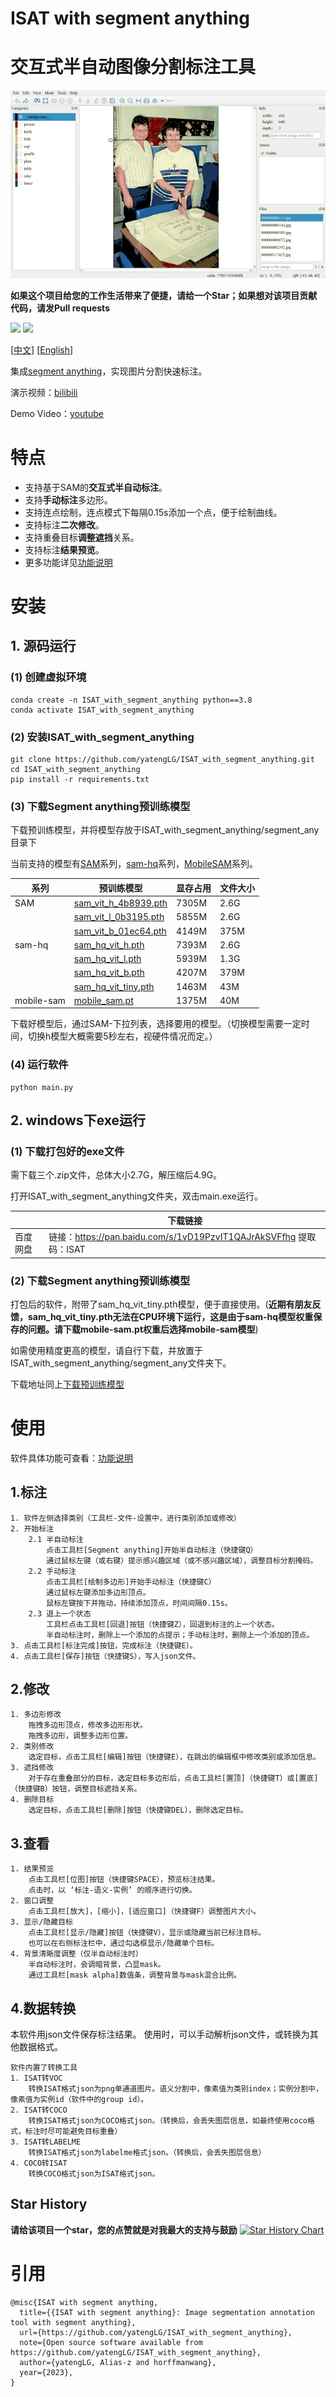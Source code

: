 # ISAT with segment anything
# 交互式半自动图像分割标注工具

![标注.gif](./display/标注.gif)

**如果这个项目给您的工作生活带来了便捷，请给一个Star；如果想对该项目贡献代码，请发Pull requests**

![](https://img.shields.io/github/stars/yatengLG/ISAT_with_segment_anything?style=social)
![](https://img.shields.io/github/forks/yatengLG/ISAT_with_segment_anything?style=social)

[[中文](README.md)]         [[English](./docs/README-en.md)]

集成[segment anything](https://github.com/facebookresearch/segment-anything)，实现图片分割快速标注。

演示视频：[bilibili](https://www.bilibili.com/video/BV1or4y1R7EJ/)

Demo Video：[youtube](https://www.youtube.com/watch?v=yLdZCPmX-Bc)

# 特点
- 支持基于SAM的**交互式半自动标注**。
- 支持**手动标注**多边形。
- 支持连点绘制，连点模式下每隔0.15s添加一个点，便于绘制曲线。
- 支持标注**二次修改**。
- 支持重叠目标**调整遮挡**关系。
- 支持标注**结果预览**。
- 更多功能详见[功能说明](./docs/功能说明.md)

# 安装
## 1. 源码运行
### (1) 创建虚拟环境
```shell
conda create -n ISAT_with_segment_anything python==3.8
conda activate ISAT_with_segment_anything
```

### (2) 安装ISAT_with_segment_anything
```shell
git clone https://github.com/yatengLG/ISAT_with_segment_anything.git
cd ISAT_with_segment_anything
pip install -r requirements.txt
```
### (3) 下载Segment anything预训练模型
下载预训练模型，并将模型存放于ISAT_with_segment_anything/segment_any目录下

当前支持的模型有[SAM](https://github.com/facebookresearch/segment-anything)系列，[sam-hq](https://github.com/SysCV/sam-hq)系列，[MobileSAM](https://github.com/ChaoningZhang/MobileSAM)系列。

| 系列 | 预训练模型 | 显存占用 | 文件大小 |
|----|----|----|----|
|    SAM     | [sam_vit_h_4b8939.pth](https://dl.fbaipublicfiles.com/segment_anything/sam_vit_h_4b8939.pth) | 7305M | 2.6G |
|            | [sam_vit_l_0b3195.pth](https://dl.fbaipublicfiles.com/segment_anything/sam_vit_l_0b3195.pth) | 5855M | 2.6G |
|            | [sam_vit_b_01ec64.pth](https://dl.fbaipublicfiles.com/segment_anything/sam_vit_b_01ec64.pth) | 4149M | 375M |
|   sam-hq   | [sam_hq_vit_h.pth](https://huggingface.co/lkeab/hq-sam/blob/main/sam_hq_vit_h.pth)           | 7393M | 2.6G |
|            | [sam_hq_vit_l.pth](https://huggingface.co/lkeab/hq-sam/blob/main/sam_hq_vit_l.pth)           | 5939M | 1.3G |
|            | [sam_hq_vit_b.pth](https://huggingface.co/lkeab/hq-sam/blob/main/sam_hq_vit_b.pth)           | 4207M | 379M |
|            | [sam_hq_vit_tiny.pth](https://huggingface.co/lkeab/hq-sam/blob/main/sam_hq_vit_tiny.pth)     | 1463M |  43M |
| mobile-sam | [mobile_sam.pt](https://github.com/ChaoningZhang/MobileSAM/blob/master/weights/mobile_sam.pt)| 1375M |  40M |

下载好模型后，通过SAM-下拉列表，选择要用的模型。（切换模型需要一定时间，切换h模型大概需要5秒左右，视硬件情况而定。）

### (4) 运行软件
```shell
python main.py
```

## 2. windows下exe运行
### (1) 下载打包好的exe文件

需下载三个.zip文件，总体大小2.7G，解压缩后4.9G。

打开ISAT_with_segment_anything文件夹，双击main.exe运行。

|        | 下载链接                                                      |
|--------|-----------------------------------------------------------|
| 百度网盘   | 链接：https://pan.baidu.com/s/1vD19PzvIT1QAJrAkSVFfhg 提取码：ISAT |

### (2) 下载Segment anything预训练模型

打包后的软件，附带了sam_hq_vit_tiny.pth模型，便于直接使用。(**近期有朋友反馈，sam_hq_vit_tiny.pth无法在CPU环境下运行，这是由于sam-hq模型权重保存的问题。请下载mobile-sam.pt权重后选择mobile-sam模型**)

如需使用精度更高的模型，请自行下载，并放置于ISAT_with_segment_anything/segment_any文件夹下。

下载地址同上[下载预训练模型](https://github.com/yatengLG/ISAT_with_segment_anything/#3-下载segment-anything预训练模型)

# 使用
软件具体功能可查看：[功能说明](./docs/功能说明.md)
## 1.标注
```text
1. 软件左侧选择类别（工具栏-文件-设置中，进行类别添加或修改）
2. 开始标注
    2.1 半自动标注
        点击工具栏[Segment anything]开始半自动标注（快捷键Q）
        通过鼠标左键（或右键）提示感兴趣区域（或不感兴趣区域），调整目标分割掩码。
    2.2 手动标注
        点击工具栏[绘制多边形]开始手动标注（快捷键C）
        通过鼠标左键添加多边形顶点。
        鼠标左键按下并拖动，持续添加顶点，时间间隔0.15s。
    2.3 退上一个状态
        工具栏点击工具栏[回退]按钮（快捷键Z），回退到标注的上一个状态。
        半自动标注时，删除上一个添加的点提示；手动标注时，删除上一个添加的顶点。
3. 点击工具栏[标注完成]按钮，完成标注（快捷键E）。
4. 点击工具栏[保存]按钮（快捷键S），写入json文件。
```
## 2.修改
```text
1. 多边形修改
    拖拽多边形顶点，修改多边形形状。
    拖拽多边形，调整多边形位置。
2. 类别修改
    选定目标，点击工具栏[编辑]按钮（快捷键E），在跳出的编辑框中修改类别或添加信息。
3. 遮挡修改
    对于存在重叠部分的目标，选定目标多边形后，点击工具栏[置顶]（快捷键T）或[置底]（快捷键B）按钮，调整目标遮挡关系。
4. 删除目标
    选定目标，点击工具栏[删除]按钮（快捷键DEL），删除选定目标。
```
## 3.查看
```text
1. 结果预览
    点击工具栏[位图]按钮（快捷键SPACE），预览标注结果。
    点击时，以 ‘标注-语义-实例’ 的顺序进行切换。
2. 窗口调整
    点击工具栏[放大]，[缩小]，[适应窗口]（快捷键F）调整图片大小。
3. 显示/隐藏目标
    点击工具栏[显示/隐藏]按钮（快捷键V），显示或隐藏当前已标注目标。
    也可以在右侧标注栏中，通过勾选框显示/隐藏单个目标。
4. 背景清晰度调整（仅半自动标注时）
    半自动标注时，会调暗背景，凸显mask。
    通过工具栏[mask alpha]数值条，调整背景与mask混合比例。
```
## 4.数据转换
本软件用json文件保存标注结果。
使用时，可以手动解析json文件，或转换为其他数据格式。
```text
软件内置了转换工具
1. ISAT转VOC
    转换ISAT格式json为png单通道图片。语义分割中，像素值为类别index；实例分割中，像素值为实例id（软件中的group id）。
2. ISAT转COCO
    转换ISAT格式json为COCO格式json。（转换后，会丢失图层信息，如最终使用coco格式，标注时尽可能避免目标重叠）
3. ISAT转LABELME
    转换ISAT格式json为labelme格式json。（转换后，会丢失图层信息）
4. COCO转ISAT
    转换COCO格式json为ISAT格式json。
```

## Star History

**请给该项目一个star，您的点赞就是对我最大的支持与鼓励**
[![Star History Chart](https://api.star-history.com/svg?repos=yatengLG/ISAT_with_segment_anything&type=Date)](https://star-history.com/#yatengLG/ISAT_with_segment_anything&Date)

# 引用
```text
@misc{ISAT with segment anything,
  title={{ISAT with segment anything}: Image segmentation annotation tool with segment anything},
  url={https://github.com/yatengLG/ISAT_with_segment_anything},
  note={Open source software available from https://github.com/yatengLG/ISAT_with_segment_anything},
  author={yatengLG, Alias-z and horffmanwang},
  year={2023},
}
```
